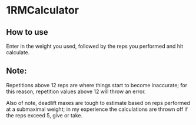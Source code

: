 # 1RMCalculator

## How to use

Enter in the weight you used, followed by the reps you performed and hit calculate.

## Note:

Repetitions above 12 reps are where things start to become inaccurate; for this reason, repetition values above 12 will throw an error.


Also of note, deadlift maxes are tough to estimate based on reps performed at a submaximal weight; in my experience the calculations are thrown off if the reps exceed 5, give or take.
